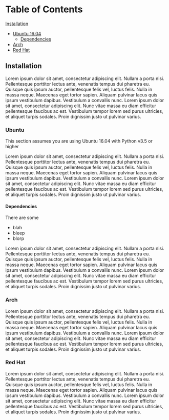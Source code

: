Table of Contents 
====

[Installation](#installation)    
- [Ubuntu 16.04](#ubuntu-16.04)
  * [Dependencies](#dependencies)
- [Arch](#arch)
- [Red Hat](#red-hat)


## Installation

Lorem ipsum dolor sit amet, consectetur adipiscing elit. Nullam a porta nisi. Pellentesque porttitor lectus ante, venenatis tempus dui pharetra eu. Quisque quis ipsum auctor, pellentesque felis vel, luctus felis. Nulla in massa neque. Maecenas eget tortor sapien. Aliquam pulvinar lacus quis ipsum vestibulum dapibus. Vestibulum a convallis nunc. Lorem ipsum dolor sit amet, consectetur adipiscing elit. Nunc vitae massa eu diam efficitur pellentesque faucibus ac est. Vestibulum tempor lorem sed purus ultricies, et aliquet turpis sodales. Proin dignissim justo ut pulvinar varius.

### Ubuntu

This section assumes you are using Ubuntu 16.04 with Python v3.5 or higher

Lorem ipsum dolor sit amet, consectetur adipiscing elit. Nullam a porta nisi. Pellentesque porttitor lectus ante, venenatis tempus dui pharetra eu. Quisque quis ipsum auctor, pellentesque felis vel, luctus felis. Nulla in massa neque. Maecenas eget tortor sapien. Aliquam pulvinar lacus quis ipsum vestibulum dapibus. Vestibulum a convallis nunc. Lorem ipsum dolor sit amet, consectetur adipiscing elit. Nunc vitae massa eu diam efficitur pellentesque faucibus ac est. Vestibulum tempor lorem sed purus ultricies, et aliquet turpis sodales. Proin dignissim justo ut pulvinar varius.

#### Dependencies 

There are some

* blah
* bleep
* blorp

Lorem ipsum dolor sit amet, consectetur adipiscing elit. Nullam a porta nisi. Pellentesque porttitor lectus ante, venenatis tempus dui pharetra eu. Quisque quis ipsum auctor, pellentesque felis vel, luctus felis. Nulla in massa neque. Maecenas eget tortor sapien. Aliquam pulvinar lacus quis ipsum vestibulum dapibus. Vestibulum a convallis nunc. Lorem ipsum dolor sit amet, consectetur adipiscing elit. Nunc vitae massa eu diam efficitur pellentesque faucibus ac est. Vestibulum tempor lorem sed purus ultricies, et aliquet turpis sodales. Proin dignissim justo ut pulvinar varius.

### Arch

Lorem ipsum dolor sit amet, consectetur adipiscing elit. Nullam a porta nisi. Pellentesque porttitor lectus ante, venenatis tempus dui pharetra eu. Quisque quis ipsum auctor, pellentesque felis vel, luctus felis. Nulla in massa neque. Maecenas eget tortor sapien. Aliquam pulvinar lacus quis ipsum vestibulum dapibus. Vestibulum a convallis nunc. Lorem ipsum dolor sit amet, consectetur adipiscing elit. Nunc vitae massa eu diam efficitur pellentesque faucibus ac est. Vestibulum tempor lorem sed purus ultricies, et aliquet turpis sodales. Proin dignissim justo ut pulvinar varius.

### Red Hat

Lorem ipsum dolor sit amet, consectetur adipiscing elit. Nullam a porta nisi. Pellentesque porttitor lectus ante, venenatis tempus dui pharetra eu. Quisque quis ipsum auctor, pellentesque felis vel, luctus felis. Nulla in massa neque. Maecenas eget tortor sapien. Aliquam pulvinar lacus quis ipsum vestibulum dapibus. Vestibulum a convallis nunc. Lorem ipsum dolor sit amet, consectetur adipiscing elit. Nunc vitae massa eu diam efficitur pellentesque faucibus ac est. Vestibulum tempor lorem sed purus ultricies, et aliquet turpis sodales. Proin dignissim justo ut pulvinar varius.
